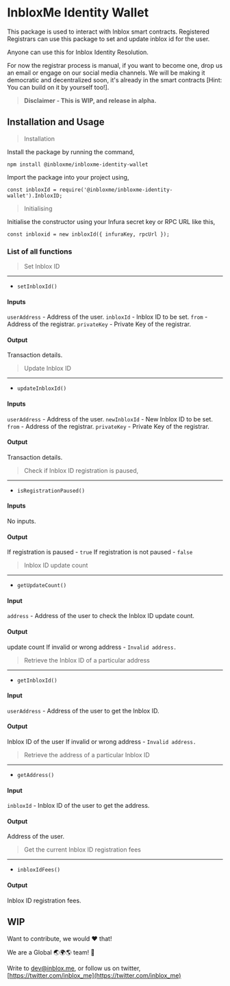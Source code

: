 # InbloxMe Identity Wallet

This package is used to interact with Inblox smart contracts. Registered Registrars can use this package to set and update inblox id for the user.

Anyone can use this for Inblox Identity Resolution.

For now the registrar process is manual, if you want to become one, drop us an email or engage on our social media channels. We will be making it democratic and decentralized soon, it's already in the smart contracts [Hint: You can build on it by yourself too!].

> **Disclaimer - This is WIP, and release in alpha.**

## Installation and Usage

> Installation

Install the package by running the command,

```npm install @inbloxme/inbloxme-identity-wallet```

Import the package into your project using,

```const inbloxId = require('@inbloxme/inbloxme-identity-wallet').InbloxID;```

> Initialising

Initialise the constructor using your Infura secret key or RPC URL like this,

```const inbloxid = new inbloxId({ infuraKey, rpcUrl });```


### List of all functions

> Set Inblox ID

---

* ```setInbloxId()```

#### Inputs

```userAddress``` - Address of the user.
```inbloxId``` - Inblox ID to be set.
```from``` - Address of the registrar.
```privateKey``` - Private Key of the registrar.

#### Output

Transaction details.

> Update Inblox ID

___

* ```updateInbloxId()```

#### Inputs

```userAddress``` - Address of the user.
```newInbloxId``` - New Inblox ID to be set.
```from``` - Address of the registrar.
```privateKey``` - Private Key of the registrar.

#### Output

Transaction details.

> Check if Inblox ID registration is paused,

---

* ```isRegistrationPaused()```

#### Inputs

No inputs.

#### Output

If registration is paused - ```true```
If registration is not paused - ```false```

> Inblox ID update count

---

* ```getUpdateCount()```

#### Input

```address``` - Address of the user to check the Inblox ID update count.

#### Output

update count
If invalid or wrong address - ```Invalid address.```

> Retrieve the Inblox ID of a particular address

---

* ```getInbloxId()```

#### Input

```userAddress``` - Address of the user to get the Inblox ID.

#### Output

Inblox ID of the user
If invalid or wrong address - ```Invalid address.```

> Retrieve the address of a particular Inblox ID

---

* ```getAddress()```

#### Input

```inbloxId``` - Inblox ID of the user to get the address.

#### Output

Address of the user.

> Get the current Inblox ID registration fees

---

* ```inbloxIdFees()```

#### Output

Inblox ID registration fees.

## WIP

Want to contribute, we would :heart: that!

We are a Global :earth_asia::earth_africa::earth_americas: team! :muscle:

Write to dev@inblox.me, or follow us on twitter, [https://twitter.com/inblox_me](https://twitter.com/inblox_me)
